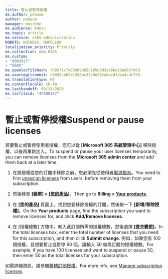 ```yaml
---
title: 暫止或暫停授權
ms.author: pebaum
author: pebaum
manager: mnirkhe
ms.audience: Admin
ms.topic: article
ms.service: o365-administration
ROBOTS: NOINDEX, NOFOLLOW
localization_priority: Priority
ms.collection: Adm_O365
ms.custom:
- "9002927"
- "5605"
ms.openlocfilehash: 7d92f1c7a03eb9eb5c195b0d3a866e1da003f45d
ms.sourcegitcommit: c6692ce0fa1358ec3529e59ca0ecdfdea4cdc759
ms.translationtype: HT
ms.contentlocale: zh-TW
ms.lasthandoff: 09/15/2020
ms.locfileid: "47800167"
---
```

# <a name="suspend-or-pause-licenses"></a><span data-ttu-id="46110-102">暫止或暫停授權</span><span class="sxs-lookup"><span data-stu-id="46110-102">Suspend or pause licenses</span></span>

<span data-ttu-id="46110-103">若要暫止或暫停使用者授權，您可以從 **[Microsoft 365 系統管理中心]** 移除授權，以後再重新加入。</span><span class="sxs-lookup"><span data-stu-id="46110-103">To suspend or pause your user licenses temporarily, you can remove licenses from the **Microsoft 365 admin center** and add them back at a later time.</span></span>

1. <span data-ttu-id="46110-104">在將授權從您的訂閱中移除之前，您必須先從使用者[取消指派](https://docs.microsoft.com/microsoft-365/admin/manage/remove-licenses-from-users?view=o365-worldwide)。</span><span class="sxs-lookup"><span data-stu-id="46110-104">You need to first [unassign licenses](https://docs.microsoft.com/microsoft-365/admin/manage/remove-licenses-from-users?view=o365-worldwide) from users, before removing them from your subscription.</span></span>

2. <span data-ttu-id="46110-105">然後移至 **[帳單] > [[您的產品]](https://go.microsoft.com/fwlink/p/?linkid=842054)**。</span><span class="sxs-lookup"><span data-stu-id="46110-105">Then go to **Billing > [Your products](https://go.microsoft.com/fwlink/p/?linkid=842054)**.</span></span>

3. <span data-ttu-id="46110-106">在 **[您的產品]** 頁面上，找到您要移除授權的訂閱，然後按一下 **[新增/移除授權]**。</span><span class="sxs-lookup"><span data-stu-id="46110-106">On the **Your products** page, find the subscription you want to remove licenses for, and click **Add/Remove licenses**.</span></span>

4. <span data-ttu-id="46110-107">在 [授權總數] 方塊中，輸入此訂閱所需的授權總數，然後選擇 **[提交變更]**。</span><span class="sxs-lookup"><span data-stu-id="46110-107">In the total licenses box, enter the total number of licenses that you need for this subscription, and then click **Submit change**.</span></span> <span data-ttu-id="46110-108">例如，如果您有 100 個授權，且想要暫止或暫停 50 個，請輸入 50 做為訂閱的授權總數。</span><span class="sxs-lookup"><span data-stu-id="46110-108">For example, if you have 100 licenses and want to suspend or pause 50, then enter 50 as the total licenses for your subscription.</span></span>

<span data-ttu-id="46110-109">如需詳細資訊，請參閱[移轉訂閱授權](https://docs.microsoft.com/microsoft-365/commerce/licenses/buy-licenses?view=o365-worldwide)。</span><span class="sxs-lookup"><span data-stu-id="46110-109">For more info, see [Manage subscription licenses](https://docs.microsoft.com/microsoft-365/commerce/licenses/buy-licenses?view=o365-worldwide).</span></span>
